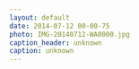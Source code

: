 ```yaml
---
layout: default
date: 2014-07-12 00-00-75
photo: IMG-20140712-WA0000.jpg
caption_header: unknown
caption: unknown
---
```

